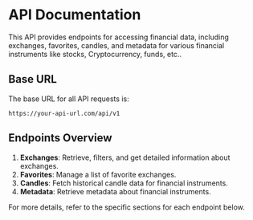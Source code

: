 # API Documentation

This API provides endpoints for accessing financial data, including exchanges, favorites, candles, and metadata for various financial instruments like stocks, Cryptocurrency, funds, etc..

## Base URL

The base URL for all API requests is:

    https://your-api-url.com/api/v1

## Endpoints Overview

1. **Exchanges**: Retrieve, filters, and get detailed information about exchanges.
2. **Favorites**: Manage a list of favorite exchanges.
3. **Candles**: Fetch historical candle data for financial instruments.
4. **Metadata**: Retrieve metadata about financial instruments.

For more details, refer to the specific sections for each endpoint below.